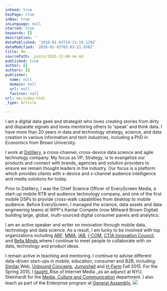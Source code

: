 ```yaml
---
inFeed: true
hasPage: true
inNav: true
inLanguage: null
starred: true
keywords: []
description: ''
datePublished: '2016-01-03T14:21:19.119Z'
dateModified: '2016-01-03T03:03:21.936Z'
title: Me
sourcePath: _posts/2015-11-08-me.md
published: true
author: []
authors: []
publisher:
  name: null
  domain: null
  url: null
  favicon: null
url: me/index.html
_type: Article

---
```

I am a digital data geek and strategist who loves creating stories from dirty and disparate signals and loves mentoring others to 'speak' and think data. I have more than 20 years in data and technology strategy, science, and data creation in various information and tech industries, including a PhD in Economics from Brown University.

I work at [Dstillery][0], a cross-channel, cross-device data science and agile technology company.  My focus as VP, Strategy, is to evangelize our products and connect with brands, agencies and solution providers to ensure we remain thought leaders in the industry.  Our focus is a platform which provides clients with x-device and x-channel audience intelligence and media solutions for today.

Prior to Dstillery, I was the Chief Science Officer of EveryScreen Media,  a start-up mobile RTB and audience technology company, and one of the first mobile DSPs to provide cross-walk capabilities from desktop to mobile audience. Before EveryScreen, I managed the science, data assets and data engineering teams at WPP's Kantar Compete (now Millward Brown Digital) building large, global, multi-sourced digital consumer panels and analytics.

I am an active speaker and writer on innovation through mobile data, technology and data science. As a result, I am lucky to be involved with top organizations including [ARF][1], [MMA][2], [IAB][3], [I-COM][4], [CTIA Innovation Council][5], and [Bella Minds ][6]where I continue to meet people to collaborate with on data, technology and product ideas.

I remain active in teaching and mentoring.  I continue to advise different data-driven start-ups in mobile, education, consumer and B2B, including: [Similar ][7]Web, [Unbound Concepts][8], [Jumpshell][9] and [H-Farm][10] Fall 2015\.  For the Spring 2015, I [taught][11]_Rise of Internet Media _as an adjunct at NYU, Steinhardt for the [Media, Culture and Communication][12] department. I also teach as part of the Enterprise program at [General Assembly.][13]
![](https://the-grid-user-content.s3-us-west-2.amazonaws.com/5db4035f-28ce-41b6-865e-9c37d0ea7498.jpg)

[0]: http://www.dstillery.com/ "Dstillery"
[1]: http://www.thearf.org/
[2]: http://www.mmaglobal.com/
[3]: http://www.iab.net/
[4]: http://www.i-com.org/
[5]: http://www.ctia.org/
[6]: http://www.bellaminds.com/
[7]: http://www.similargroup.com/ "Similar Group: The team behind consumer analytics"
[8]: http://www.unboundconcepts.com/ "Unbound Concepts: Book analytics for educators and publishers"
[9]: http://www.jumpshell.com/ "JumpShell: Connecting Data to Find Apartments"
[10]: http://www.h-farmventures.com/en/
[11]: http://laurenmoores.com/teaching/ "Teaching"
[12]: http://steinhardt.nyu.edu/mcc/
[13]: https://generalassemb.ly/